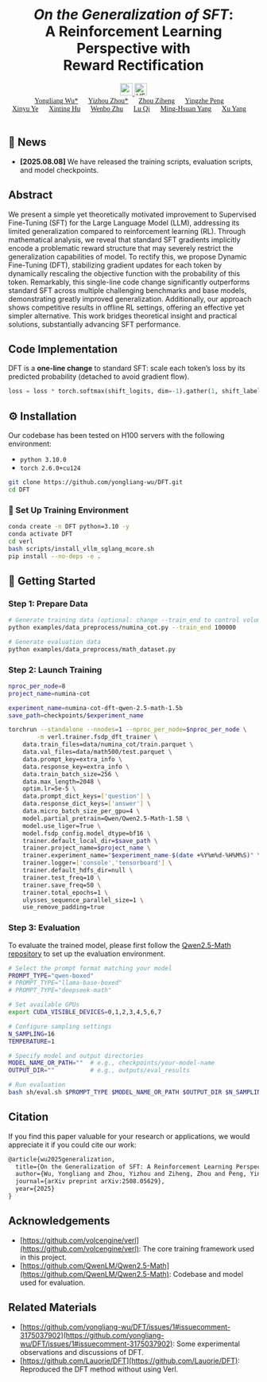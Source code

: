 
<div align="center">

# *On the Generalization of SFT*: <br>A Reinforcement Learning Perspective with <br>Reward Rectification


<a href="http://arxiv.org/abs/2508.05629" target="_blank">
    <img alt="arXiv" src="https://img.shields.io/badge/arXiv-DFT-red?logo=arxiv" height="25" />
</a>

<a href="https://huggingface.co/collections/Liang0223/dft-6892da5e421a56a8deb48c9f" target="_blank">
    <img alt="HF Model: Cambrian-1" src="https://img.shields.io/badge/%F0%9F%A4%97%20_Huggingface-Models-ffc107?color=ffc107&logoColor=white" height="25" />
</a>

<div style="font-family: charter; text-align: center; margin: 0 auto;">
                    <a href="https://yongliang-wu.github.io/" class="author-link" target="_blank">Yongliang Wu*</a> &emsp;
                    <a href="https://scholar.google.com/citations?user=dHBNmSkAAAAJ" class="author-link" target="_blank">Yizhou Zhou*</a> &emsp;
                    <a href="https://scholar.google.com/citations?user=IH2wK1cAAAAJ" class="author-link" target="_blank">Zhou Ziheng</a> &emsp;
                    <a href="https://github.com/ForJadeForest" class="author-link" target="_blank">Yingzhe Peng</a> &emsp;
                    <br>
                    <a href="https://scholar.google.com/citations?user=fdwhd9gAAAAJ" class="author-link" target="_blank">Xinyu Ye</a> &emsp;
                    <a href="https://joyhuyy1412.github.io/" class="author-link" target="_blank">Xinting Hu</a> &emsp;
                    <a href="https://scholar.google.com/citations?user=z_4-QfQAAAAJ" class="author-link" target="_blank">Wenbo Zhu</a> &emsp;
                    <a href="http://luqi.info/" class="author-link" target="_blank">Lu Qi</a> &emsp;
                    <a href="https://faculty.ucmerced.edu/mhyang/" class="author-link" target="_blank">Ming-Hsuan Yang</a> &emsp;
                    <a href="https://yxpalmweb.github.io/" class="author-link" target="_blank">Xu Yang</a> &emsp;
</div>

<br>
</div>

## 📰 News

* **\[2025.08.08]** We have released the training scripts, evaluation scripts, and model checkpoints.

## Abstract
We present a simple yet theoretically motivated improvement to Supervised Fine-Tuning (SFT) for the Large Language Model (LLM), addressing its limited generalization compared to reinforcement learning (RL). Through mathematical analysis, we reveal that standard SFT gradients implicitly encode a problematic reward structure that may severely restrict the generalization capabilities of model. To rectify this, we propose Dynamic Fine-Tuning (DFT), stabilizing gradient updates for each token by dynamically rescaling the objective function with the probability of this token. Remarkably, this single-line code change significantly outperforms standard SFT across multiple challenging benchmarks and base models, demonstrating greatly improved generalization. Additionally, our approach shows competitive results in offline RL settings, offering an effective yet simpler alternative. This work bridges theoretical insight and practical solutions, substantially advancing SFT performance.

## Code Implementation
DFT is a **one-line change** to standard SFT: scale each token’s loss by its predicted probability (detached to avoid gradient flow).

```python
loss = loss * torch.softmax(shift_logits, dim=-1).gather(1, shift_labels.unsqueeze(-1)).squeeze(-1).detach()
```

## ⚙️ Installation

Our codebase has been tested on H100 servers with the following environment:

* `python 3.10.0`
* `torch 2.6.0+cu124`

```bash
git clone https://github.com/yongliang-wu/DFT.git
cd DFT
```

### 🔧 Set Up Training Environment

```bash
conda create -n DFT python=3.10 -y
conda activate DFT
cd verl
bash scripts/install_vllm_sglang_mcore.sh
pip install --no-deps -e .
```

## 🚀 Getting Started

### Step 1: Prepare Data

```bash
# Generate training data (optional: change --train_end to control volume)
python examples/data_preprocess/numina_cot.py --train_end 100000

# Generate evaluation data
python examples/data_preprocess/math_dataset.py
```

### Step 2: Launch Training

```bash
nproc_per_node=8
project_name=numina-cot

experiment_name=numina-cot-dft-qwen-2.5-math-1.5b
save_path=checkpoints/$experiment_name

torchrun --standalone --nnodes=1 --nproc_per_node=$nproc_per_node \
        -m verl.trainer.fsdp_dft_trainer \
    data.train_files=data/numina_cot/train.parquet \
    data.val_files=data/math500/test.parquet \
    data.prompt_key=extra_info \
    data.response_key=extra_info \
    data.train_batch_size=256 \ 
    data.max_length=2048 \
    optim.lr=5e-5 \
    data.prompt_dict_keys=['question'] \
    data.response_dict_keys=['answer'] \
    data.micro_batch_size_per_gpu=4 \
    model.partial_pretrain=Qwen/Qwen2.5-Math-1.5B \
    model.use_liger=True \
    model.fsdp_config.model_dtype=bf16 \
    trainer.default_local_dir=$save_path \
    trainer.project_name=$project_name \
    trainer.experiment_name="$experiment_name-$(date +%Y%m%d-%H%M%S)" \
    trainer.logger=['console','tensorboard'] \
    trainer.default_hdfs_dir=null \
    trainer.test_freq=10 \
    trainer.save_freq=50 \
    trainer.total_epochs=1 \
    ulysses_sequence_parallel_size=1 \
    use_remove_padding=true
```

### Step 3: Evaluation

To evaluate the trained model, please first follow the [Qwen2.5-Math repository](https://github.com/QwenLM/Qwen2.5-Math) to set up the evaluation environment.

```bash
# Select the prompt format matching your model
PROMPT_TYPE="qwen-boxed"
# PROMPT_TYPE="llama-base-boxed"
# PROMPT_TYPE="deepseek-math"

# Set available GPUs
export CUDA_VISIBLE_DEVICES=0,1,2,3,4,5,6,7

# Configure sampling settings
N_SAMPLING=16
TEMPERATURE=1

# Specify model and output directories
MODEL_NAME_OR_PATH=""  # e.g., checkpoints/your-model-name
OUTPUT_DIR=""          # e.g., outputs/eval_results

# Run evaluation
bash sh/eval.sh $PROMPT_TYPE $MODEL_NAME_OR_PATH $OUTPUT_DIR $N_SAMPLING $TEMPERATURE
```

## Citation
If you find this paper valuable for your research or applications, we would appreciate it if you could cite our work:
```latex
@article{wu2025generalization,
  title={On the Generalization of SFT: A Reinforcement Learning Perspective with Reward Rectification},
  author={Wu, Yongliang and Zhou, Yizhou and Ziheng, Zhou and Peng, Yingzhe and Ye, Xinyu and Hu, Xinting and Zhu, Wenbo and Qi, Lu and Yang, Ming-Hsuan and Yang, Xu},
  journal={arXiv preprint arXiv:2508.05629},
  year={2025}
}
```

## Acknowledgements
* [https://github.com/volcengine/verl](https://github.com/volcengine/verl): The core training framework used in this project.
* [https://github.com/QwenLM/Qwen2.5-Math](https://github.com/QwenLM/Qwen2.5-Math): Codebase and model used for evaluation.

## Related Materials
* [https://github.com/yongliang-wu/DFT/issues/1#issuecomment-3175037902](https://github.com/yongliang-wu/DFT/issues/1#issuecomment-3175037902): Some experimental observations and discussions of DFT.
* [https://github.com/Lauorie/DFT](https://github.com/Lauorie/DFT): Reproduced the DFT method without using Verl.
